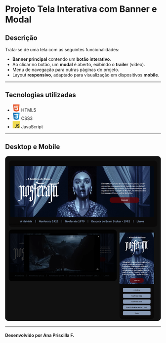 
# Projeto Tela Interativa com Banner e Modal

## Descrição

Trata-se de uma tela com as seguintes funcionalidades:

- **Banner principal** contendo um **botão interativo**.
- Ao clicar no botão, um **modal** é aberto, exibindo o **trailer** (vídeo).
- Menu de navegação para outras páginas do projeto.
- Layout **responsivo**, adaptado para visualização em dispositivos **mobile**.

---

## Tecnologias utilizadas

- <img src="https://raw.githubusercontent.com/devicons/devicon/master/icons/html5/html5-original.svg" alt="HTML5" width="24" height="24" /> HTML5  
- <img src="https://raw.githubusercontent.com/devicons/devicon/master/icons/css3/css3-original.svg" alt="CSS3" width="24" height="24" /> CSS3  
- <img src="https://raw.githubusercontent.com/devicons/devicon/master/icons/javascript/javascript-original.svg" alt="JavaScript" width="24" height="24" /> JavaScript

---

## Desktop e Mobile

![Interface do projeto](/img/interface.png)

---

#### Desenvolvido por Ana Priscilla F.
